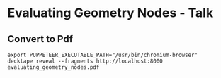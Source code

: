 # Evaluating Geometry Nodes - Talk

## Convert to Pdf

```
export PUPPETEER_EXECUTABLE_PATH="/usr/bin/chromium-browser"
decktape reveal --fragments http://localhost:8000 evaluating_geometry_nodes.pdf
```
